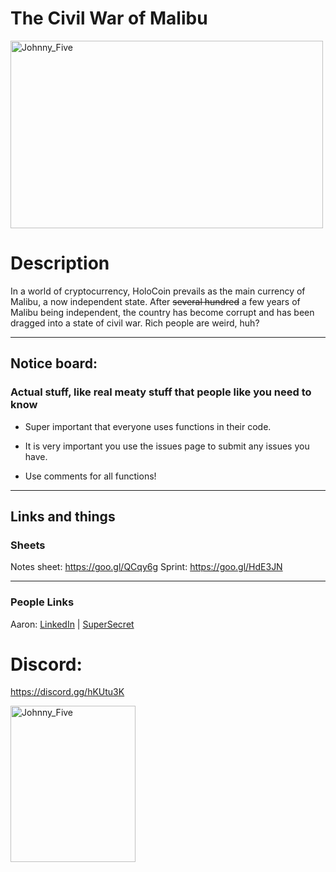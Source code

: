 # The Civil War of Malibu 
<img src="https://upload.wikimedia.org/wikipedia/en/e/e5/Malibu_%28Official_Single_Cover%29_by_Miley_Cyrus.png" alt="Johnny_Five" width="500px" height="300px">

# Description
In a world of cryptocurrency, HoloCoin prevails as the main currency of Malibu, a now independent state. After ~~several hundred~~ a few years of Malibu being independent, the country has become corrupt and has been dragged into a state of civil war. Rich people are weird, huh?

***

## Notice board:

### Actual stuff, like real meaty stuff that people like you need to know

- Super important that everyone uses functions in their code.

- It is very important you use the issues page to submit any issues you have.

- Use comments for all functions!

***

## Links and things
### Sheets
Notes sheet: https://goo.gl/QCqy6g
Sprint: https://goo.gl/HdE3JN

***

### People Links 

Aaron: [LinkedIn](https://www.linkedin.com/in/aaron-m-15689b94/) | [SuperSecret](https://www.youtube.com/watch?v=dQw4w9WgXcQ)

# Discord:
https://discord.gg/hKUtu3K

<img src="https://reservebar.global.ssl.fastly.net/media/catalog/product/cache/1/image/9df78eab33525d08d6e5fb8d27136e95/m/a/malori.jpg" alt="Johnny_Five" width="200px" height="250px">
